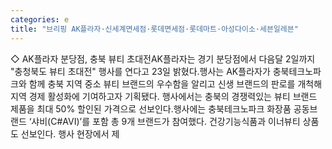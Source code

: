 ```yaml
---
categories: e
title: "브리핑 AK플라자·신세계면세점·롯데면세점·롯데마트·아성다이소·세븐일레븐"
---
```

◇ AK플라자 분당점, 충북 뷰티 초대전AK플라자는 경기 분당점에서 다음달 2일까지 "충청북도 뷰티 초대전" 행사를 연다고 23일 밝혔다.행사는 AK플라자가 충북테크노파크와 함께 충북 지역 중소 뷰티 브랜드의 우수함을 알리고 신생 브랜드의 판로를 개척해 지역 경제 활성화에 기여하고자 기획됐다. 행사에서는 충북의 경쟁력있는 뷰티 브랜드 제품을 최대 50% 할인된 가격으로 선보인다.행사에는 충북테크노파크 화장품 공동브랜드 ‘샤비(C#AVI)’를 포함 총 9개 브랜드가 참여했다. 건강기능식품과 이너뷰티 상품도 선보인다. 행사 현장에서 제